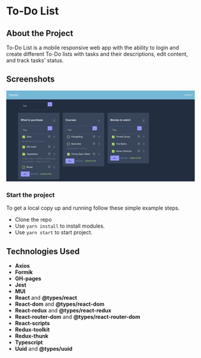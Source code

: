 # To-Do List

## About the Project

To-Do List is a mobile responsive web app with the ability to login and create different To-Do lists with tasks and their descriptions, edit content, and track tasks' status.

## Screenshots
![Project screenshot](/src/assets/images/Screenshot.png)

### Start the project
To get a local copy up and running follow these simple example steps.
- Clone the repo
- Use `yarn install` to install modules.
- Use `yarn start` to start project.

## Technologies Used

- **Axios**
- **Formik**
- **GH-pages**
- **Jest**
- **MUI**
- **React** and **@types/react**
- **React-dom** and **@types/react-dom**
- **React-redux** and **@types/react-redux**
- **React-router-dom** and **@types/react-router-dom**
- **React-scripts**
- **Redux-toolkit**
- **Redux-thunk**
- **Typescript**
- **Uuid** and **@types/uuid**
